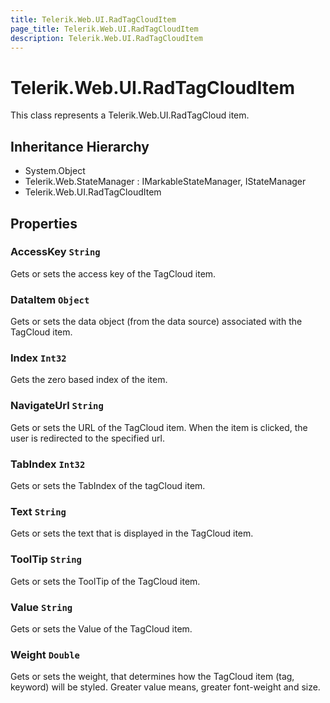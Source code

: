 ```yaml
---
title: Telerik.Web.UI.RadTagCloudItem
page_title: Telerik.Web.UI.RadTagCloudItem
description: Telerik.Web.UI.RadTagCloudItem
---
```


# Telerik.Web.UI.RadTagCloudItem

This class represents a Telerik.Web.UI.RadTagCloud item.

## Inheritance Hierarchy

* System.Object
* Telerik.Web.StateManager : IMarkableStateManager, IStateManager
* Telerik.Web.UI.RadTagCloudItem

## Properties

###  AccessKey `String`

Gets or sets the access key of the TagCloud item.

###  DataItem `Object`

Gets or sets the data object (from the data source) associated with the TagCloud item.

###  Index `Int32`

Gets the zero based index of the item.

###  NavigateUrl `String`

Gets or sets the URL of the TagCloud item.
            When the item is clicked, the user is redirected to the specified url.

###  TabIndex `Int32`

Gets or sets the TabIndex of the tagCloud item.

###  Text `String`

Gets or sets the text that is displayed in the TagCloud item.

###  ToolTip `String`

Gets or sets the ToolTip of the TagCloud item.

###  Value `String`

Gets or sets the Value of the TagCloud item.

###  Weight `Double`

Gets or sets the weight, that determines how the TagCloud item (tag, keyword) will be styled.
            Greater value means, greater font-weight and size.


